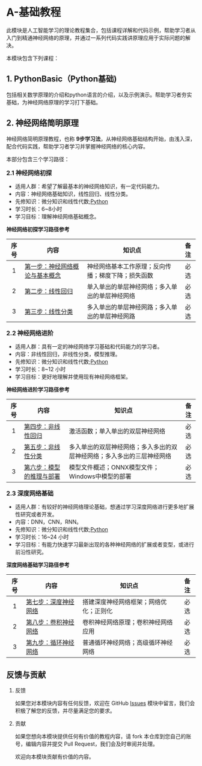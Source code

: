 # A-基础教程

此模块是人工智能学习的理论教程集合，包括课程详解和代码示例，帮助学习者从入门到精通神经网络的原理，并通过一系列代码实践讲原理应用于实际问题的解决。

本模块包含下列课程：

## 1. PythonBasic（Python基础)

包括相关数学原理的介绍和python语言的介绍，以及示例演示。帮助学习者夯实基础，为神经网络原理的学习打下基础。


## 2. 神经网络简明原理

神经网络简明原理教程，也称 **9步学习法**，从神经网络基础结构开始，由浅入深，配合代码实践，帮助学习者学习并掌握神经网络的核心内容。

本部分包含三个学习路径：

**<font size=3>2.1 神经网络初探</font>**

- 适用人群：希望了解最基本的神经网络知识，有一定代码能力。
- 内容：神经网络基础知识，线性回归、线性分类。
- 先修知识：微分知识和线性代数;[Python](https://docs.python.org/zh-cn/3/tutorial/index.html)
- 学习时长：6~8小时
- 学习目标：理解神经网络基础概念。

**神经网络初探学习路径参考**

序号|内容|知识点|备注
:--:|-----------|-----------|:---:
1|[第一步：神经网络概论与基本概念](https://aka.ms/step1)| 神经网络基本工作原理；反向传播；梯度下降；损失函数|必选
2|[第二步：线性回归](https://aka.ms/step2)|单入单出的单层神经网络；多入单出的单层神经网络|必选
3|[第三步：线性分类](https://aka.ms/step3)|多入单出的单层神经网路；多入单出的单层神经网路|必选


**<font size=3>2.2 神经网络进阶</font>**

- 适用人群：具有一定的神经网络学习基础和代码能力的学习者。
- 内容：非线性回归，非线性分类，模型推理。
- 先修知识：微分知识和线性代数;[Python](https://docs.python.org/zh-cn/3/tutorial/index.html)
- 学习时长：8~12 小时
- 学习目标：更好地理解并使用现有神经网络框架。

**神经网络进阶学习路径参考**

序号|内容|知识点|备注
:--:|-----------|-----------|:---:
1|[第四步：非线性回归](https://aka.ms/step4)| 激活函数；单入单出的双层神经网络|必选
2|[第五步：非线性分类](https://aka.ms/step5)|多入单出的双层神经网络；多入多出的双层神经网络；多入多出的三层神经网络|必选
3|[第六步：模型的推理与部署](https://aka.ms/step6)|模型文件概述；ONNX模型文件；Windows中模型的部署|必选


**<font size=3>2.3 深度网络基础</font>**

- 适用人群：有较好的神经网络理论基础，想通过学习深度网络进行更多地扩展性研究或者开发。
- 内容：DNN，CNN，RNN。
- 先修知识：微分知识和线性代数;[Python](https://docs.python.org/zh-cn/3/tutorial/index.html)
- 学习时长：16~24 小时
- 学习目标：有能力快速学习最新出现的各种神经网络的扩展或者变型，或进行前沿性研究。

**深度网络基础学习路径参考**

序号|内容|知识点|备注
:--:|-----------|-----------|:---:
1|[第七步：深度神经网络](https://aka.ms/step7)| 搭建深度神经网络框架；网络优化；正则化|必选
2|[第八步：卷积神经网络](https://aka.ms/step8)|卷积神经网络原理；卷积神经网络应用|必选
3|[第九步：循环神经网络](https://aka.ms/step9)|普通循环神经网络；高级循环神经网络|必选



## 反馈与贡献

1. 反馈

    如果您对本模块内容有任何反馈，欢迎在 GitHub [Issues](https://github.com/microsoft/ai-edu/issues) 模块中留言，我们会积极了解您的反馈，并尽量满足您的要求。

2. 贡献

    如果您想向本模块提供任何有价值的教程内容，请 fork 本仓库到您自己的账号，编辑内容并提交 Pull Request，我们会及时审阅并处理。

    欢迎向本模块贡献有价值的内容。
